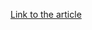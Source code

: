 [Link to the article](https://www.akamai.com/blog/security-research/akamai-perspective-patch-tuesday-january-2023)
